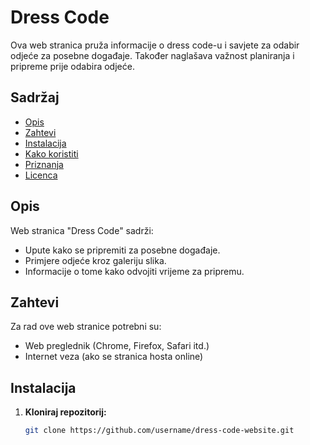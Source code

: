 # Dress Code

Ova web stranica pruža informacije o dress code-u i savjete za odabir odjeće za posebne događaje. Također naglašava važnost planiranja i pripreme prije odabira odjeće.

## Sadržaj

- [Opis](#opis)
- [Zahtevi](#zahtevi)
- [Instalacija](#instalacija)
- [Kako koristiti](#kako-koristiti)
- [Priznanja](#priznanja)
- [Licenca](#licenca)

## Opis

Web stranica "Dress Code" sadrži:
- Upute kako se pripremiti za posebne događaje.
- Primjere odjeće kroz galeriju slika.
- Informacije o tome kako odvojiti vrijeme za pripremu.

## Zahtevi

Za rad ove web stranice potrebni su:
- Web preglednik (Chrome, Firefox, Safari itd.)
- Internet veza (ako se stranica hosta online)

## Instalacija

1. **Kloniraj repozitorij:**

   ```bash
   git clone https://github.com/username/dress-code-website.git
